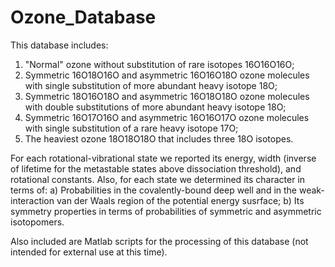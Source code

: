 # Ozone_Database
This database includes:
1) "Normal" ozone without substitution of rare isotopes 16O16O16O;
2) Symmetric 16O18O16O and asymmetric 16O16O18O ozone molecules with single substitution of more abundant heavy isotope 18O;
3) Symmetric 18O16O18O and asymmetric 16O18O18O ozone molecules with double substitutions of more abundant heavy isotope 18O;
4) Symmetric 16O17O16O and asymmetric 16O16O17O ozone molecules with single substitution of a rare heavy isotope 17O;
5) The heaviest ozone 18O18O18O that includes three 18O isotopes.

For each rotational-vibrational state we reported its energy, width (inverse of lifetime for the metastable states above dissociation threshold), and rotational constants. Also, for each state we determined its character in terms of:
a) Probabilities in the covalently-bound deep well and in the weak-interaction van der Waals region of the potential energy susrface;
b) Its symmetry properties in terms of probabilities of symmetric and asymmetric isotopomers.

Also included are Matlab scripts for the processing of this database (not intended for external use at this time).
